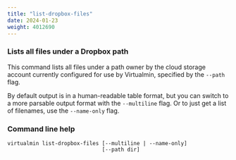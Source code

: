 ```yaml
---
title: "list-dropbox-files"
date: 2024-01-23
weight: 4012690
---
```


### Lists all files under a Dropbox path

This command lists all files under a path owner by the cloud storage account currently configured for use by Virtualmin, specified by the `--path` flag.

By default output is in a human-readable table format, but you can switch to a more parsable output format with the `--multiline` flag. Or to just get a list of filenames, use the `--name-only` flag.
 
### Command line help

```text
virtualmin list-dropbox-files [--multiline | --name-only]
                              [--path dir]
```
